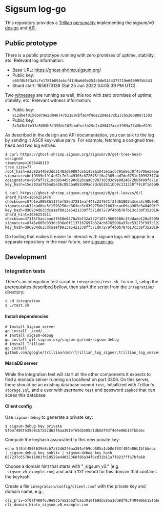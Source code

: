 # Sigsum log-go
This repository provides a
	[Trillian](https://transparency.dev/#trillian)
	[personality](https://github.com/google/trillian/blob/master/docs/Personalities.md)
implementing the sigsum/v0
	[design](https://git.sigsum.org/sigsum/tree/doc/design.md)
and
	[API](https://git.sigsum.org/sigsum/tree/doc/api.md).

## Public prototype
There is a public prototype running with zero promises of uptime,
stability, etc.  Relevant log information:

- Base URL: https://ghost-shrimp.sigsum.org/
- Public key: `e65f8bff3a5cfe1781b094ebcf41d6a6d0e254c0de5144373719e64099fbb343`
- Shard start: 1656173139 (Sat 25 Jun 2022 04:05:39 PM UTC)

Two [witnesses](https://github.com/sigsum/sigsum-witness-py) are running as well,
this too with zero promises of uptime, stability, etc.  Relevant witness information:

- Public key: `812dbef0156b079e2d048747b2189cbfa64f96e2204a17cb23cb528080871503`
- Public key: `8c343bffe33a5889b5f350dc162bbdfec3b29e2c498475ccdf969a2743be0291`

As described in the design and API documentation, you can talk to the
log by sending it ASCII key-value pairs.  For example, fetching a cosigned
tree head and two log entries:

```
$ curl https://ghost-shrimp.sigsum.org/sigsum/v0/get-tree-head-cosigned
timestamp=1656448119
tree_size=77
root_hash=e2382a44b83dd21403d9989fc6b1438a1043e1acb791e5630f45706e3e5ac466
signature=be19395e1914c67c7e2a49303c672675ff6a2365ead7dc0751e109923174c53c81b5fb56d1446c6e43c0ba68c88160b243e75fc6fd1e66aedbfae14165786a0a
cosignature=96faf7c119c895445c90c028caa0c287385d3c9e0d24672b0d499fc71e7ec4cad2bd6d242c66ff7ba9362161110933c397e6eadf48722be35c6f22e9c0a18605
key_hash=15e203ad786ad5e36c053ba883d09ad7dc6b2011bb9c111330f79c8f1d6b8e69

$ curl https://ghost-shrimp.sigsum.org/sigsum/v0/get-leaves/0/1
shard_hint=1656251476
checksum=c87b1ea095861174ef52ed7281eaf44fc237671f3fd61803a3cea3c98b9e81fe
signature=b32cad0ce5f1593250ce863ec3c039275db21b63bcae09aa905e348409ff97283b6f76efd9d87f4945a9b7d550ba480746f7aa08011f2217b7ed100159c87007
key_hash=d96934d633dca1ef8913a5421338ff371d07279f4b0b787b13c338f3520194e4
shard_hint=1656251511
checksum=471f5f5accbae3f550e0478a5bf32a272f107c9609380c15ddade128c8595681
signature=8745e005d0330c836e0f1137167697b324cb6765996a97ee53273f997c12259b2e7ab3d48aeb566c589230ece505ac392eb57629edcb7f0f26ee4eb18c1a620f
key_hash=d96934d633dca1ef8913a5421338ff371d07279f4b0b787b13c338f3520194e4
```

Go tooling that makes it easier to interact with sigsum logs will appear in a
separate repository in the near future, see
	[sigsum-go](https://gitlab.sigsum.org/sigsum/core/sigsum-go/).

## Development

### Integration tests

There's an integration test script in `integration/test.sh`. To run it, setup
the prerequisites described bellow, then start the script from the
`integration/` directory:

```
$ cd integration
$ ./test.sh
```

#### Install dependencies

```
# Install Sigsum server
go install ./cmd/...
# Install sigsum-debug
go install git.sigsum.org/sigsum-go/cmd/sigsum-debug
# Install Trillian
go install github.com/google/trillian/cmd/{trillian_log_signer,trillian_log_server,createtree,deletetree,updatetree}
```


#### MariaDB server

While the integration test will start all the other components it expects to
find a mariadb server running on localhost on port 3306. On this server, there
should be an existing database named `test`, initiallized with Trillian's
[`storage.sql`](https://github.com/google/trillian/blob/master/storage/mysql/schema/storage.sql),
and a user with username `test` and password `zaphod` that can acees this
database.

#### Client config

Use `sigsum-debug` to generate a private key:

```
$ sigsum-debug key private
5f0af480f639e8cb7a52d62f6aa301ef69db585a1db8df93f404e06b15fbbebc
```

Compute the keyhash associated to this new private key:
```
echo 5f0af480f639e8cb7a52d62f6aa301ef69db585a1db8df93f404e06b15fbbebc | sigsum-debug key public | sigsum-debug key hash
657237c6570e11001fd18529e44832368f86a34f6cd32b11a7f0237ffa7bfa68
```

Choose a domain hint that starts with "_sigsum_v0." (e.g.
`_sigsum_v0.example.com`) and add a `TXT` record for this domain that contains
the keyhash.

Create a file `integration/config/client.conf` with the private key and domain
name, e.g.:

```
cli_priv=5f0af480f639e8cb7a52d62f6aa301ef69db585a1db8df93f404e06b15fbbebc
cli_domain_hint=_sigsum_v0.example.com
```
